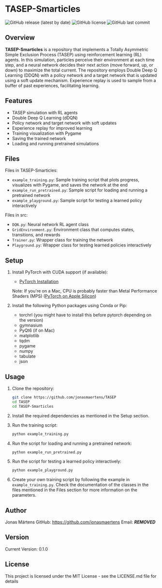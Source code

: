 # TASEP-Smarticles

![GitHub release (latest by date)](https://img.shields.io/github/v/release/jonasmaertens/TASEP?style=flat)
![GitHub license](https://img.shields.io/github/license/jonasmaertens/TASEP)
![GitHub last commit](https://img.shields.io/github/last-commit/jonasmaertens/TASEP)

## Overview

**TASEP-Smarticles** is a repository that implements a Totally Asymmetric Simple Exclusion Process (TASEP) using reinforcement learning (RL) agents. In this simulation, particles perceive their environment at each time step, and a neural network decides their next action (move forward, up, or down) to maximize the total current. The repository employs Double Deep Q Learning (DDQN) with a policy network and a target network that is updated using a soft update mechanism. Experience replay is used to sample from a buffer of past experiences, facilitating learning.

## Features

- TASEP simulation with RL agents
- Double Deep Q Learning (dDQN)
- Policy network and target network with soft updates
- Experience replay for improved learning
- Training visualization with Pygame
- Saving the trained network
- Loading and running pretrained simulations

## Files

Files in TASEP-Smarticles:
- `example_training.py`: Sample training script that plots progress, visualizes with Pygame, and saves the network at the end
- `example_run_pretrained.py`: Sample script for loading and running a pretrained network
- `example_playground.py`: Sample script for testing a learned policy interactively

Files in src:
- `DQN.py`: Neural network RL agent class
- `GridEnvironment.py`: Environment class that computes states, transitions, and rewards
- `Trainer.py`: Wrapper class for training the network
- `Playground.py`: Wrapper class for testing learned policies interactively

## Setup

1. Install PyTorch with CUDA support (if available):

   - [PyTorch Installation](https://pytorch.org/get-started/locally/)

   Note: If you're on a Mac, CPU is probably faster than Metal Performance Shaders (MPS) ([PyTorch on Apple Silicon](https://developer.apple.com/metal/pytorch/))

2. Install the following Python packages using Conda or Pip:

   - torchrl (you might have to install this before pytorch depending on the version) 
   - gymnasium
   - PyQt6 (if on Mac)
   - matplotlib
   - tqdm
   - pygame
   - numpy
   - tabulate
   - json

## Usage

1. Clone the repository:

   ```bash
   git clone https://github.com/jonasmaertens/TASEP
   cd TASEP
   cd TASEP-Smarticles

2. Install the required dependencies as mentioned in the Setup section.

3. Run the training script:

    ```bash
    python example_training.py
   
4. Run the script for loading and running a pretrained network:

    ```bash
    python example_run_pretrained.py
   
5. Run the script for testing a learned policy interactively:

    ```bash
    python example_playground.py
   
6. Create your own training script by following the example in `example_training.py`. Check the documentation of the classes in the files mentioned in the Files section for more information on the parameters.
   

## Author
Jonas Märtens
GitHub: https://github.com/jonasmaertens
Email: ***REMOVED***

## Version
Current Version: 0.1.0

## License
This project is licensed under the MIT License - see the LICENSE.md file for details
